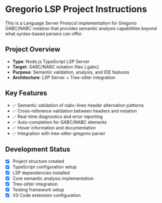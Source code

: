 # Gregorio LSP Project Instructions

This is a Language Server Protocol implementation for Gregorio GABC/NABC notation that provides semantic analysis capabilities beyond what syntax-based parsers can offer.

## Project Overview

- **Type**: Node.js TypeScript LSP Server
- **Target**: GABC/NABC notation files (.gabc)
- **Purpose**: Semantic validation, analysis, and IDE features
- **Architecture**: LSP Server + Tree-sitter integration

## Key Features

- ✅ Semantic validation of nabc-lines header alternation patterns
- ✅ Cross-reference validation between headers and notation
- ✅ Real-time diagnostics and error reporting  
- ✅ Auto-completion for GABC/NABC elements
- ✅ Hover information and documentation
- ✅ Integration with tree-sitter-gregorio parser

## Development Status

- [x] Project structure created
- [x] TypeScript configuration setup
- [x] LSP dependencies installed
- [x] Core semantic analysis implementation
- [x] Tree-sitter integration
- [x] Testing framework setup
- [x] VS Code extension configuration